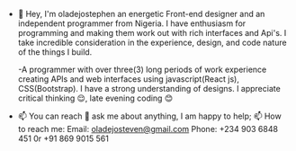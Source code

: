 - 👋 Hey, I'm oladejostephen an energetic Front-end designer and an independent programmer from Nigeria. I have enthusiasm for programming and making them work out with rich interfaces and Api's. I take incredible consideration in the experience, design, and code nature of the things I build.


    -A programmer with over three(3) long periods of work experience creating APIs and web interfaces using javascript(React js), CSS(Bootstrap). I have a strong understanding of     designs. I appreciate critical thinking 😌, late evening coding 😊


- 📫 You can reach 💬 ask me about anything, I am happy to help; 📫 How to reach me: Email: oladejosteven@gmail.com Phone: +234 903 6848 451 0r +91 869 9015 561

